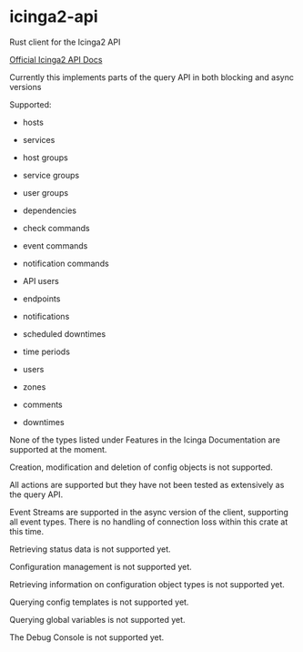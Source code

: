 # icinga2-api

Rust client for the Icinga2 API

[Official Icinga2 API Docs](https://icinga.com/docs/icinga-2/latest/doc/12-icinga2-api/)

Currently this implements parts of the query API in both blocking and async
versions

Supported:

* hosts
* services
* host groups
* service groups
* user groups
* dependencies
* check commands
* event commands
* notification commands
* API users
* endpoints
* notifications
* scheduled downtimes
* time periods
* users
* zones

* comments
* downtimes

None of the types listed under Features in the Icinga Documentation are
supported at the moment.

Creation, modification and deletion of config objects is not supported.

All actions are supported but they have not been tested as extensively as the
query API.

Event Streams are supported in the async version of the client, supporting all
event types. There is no handling of connection loss within this crate at this
time.

Retrieving status data is not supported yet.

Configuration management is not supported yet.

Retrieving information on configuration object types is not supported yet.

Querying config templates is not supported yet.

Querying global variables is not supported yet.

The Debug Console is not supported yet.
